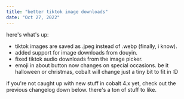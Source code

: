 ```yaml
---
title: "better tiktok image downloads"
date: "Oct 27, 2022"
---
```

here's what's up:
- tiktok images are saved as .jpeg instead of .webp (finally, i know).
- added support for image downloads from douyin.
- fixed tiktok audio downloads from the image picker.
- emoji in about button now changes on special occasions. be it halloween or christmas, cobalt will change just a tiny bit to fit in :D

if you're not caught up with new stuff in cobalt 4.x yet, check out the previous changelog down below. there's a ton of stuff to like.